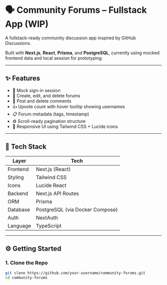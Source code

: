 # 🗣️ Community Forums – Fullstack App (WIP)

A fullstack-ready community discussion app inspired by GitHub Discussions.

Built with **Next.js**, **React**, **Prisma**, and **PostgreSQL**, currently using mocked frontend data and local session for prototyping.

---

## ✨ Features

-   🔐 Mock sign-in session
-   🧵 Create, edit, and delete forums
-   💬 Post and delete comments
-   👍 Upvote count with hover tooltip showing usernames
-   📋 Forum metadata (tags, timestamp)
-   ♻️ Scroll-ready pagination structure
-   🎨 Responsive UI using Tailwind CSS + Lucide icons

---

## 🧰 Tech Stack

| Layer    | Tech                            |
| -------- | ------------------------------- |
| Frontend | Next.js (React)                 |
| Styling  | Tailwind CSS                    |
| Icons    | Lucide React                    |
| Backend  | Next.js API Routes              |
| ORM      | Prisma                          |
| Database | PostgreSQL (via Docker Compose) |
| Auth     | NextAuth                        |
| Language | TypeScript                      |

---

## ⚙️ Getting Started

### 1. Clone the Repo

```bash
git clone https://github.com/your-username/community-forums.git
cd community-forums
```
